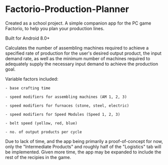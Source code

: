 # Factorio-Production-Planner

Created as a school project. A simple companion app for the PC game Factorio, to help you plan your production lines. 

Built for Android 8.0+

Calculates the number of assembling machines required to achieve a specified rate of production for the user's desired output product, the input demand rate, as well as the minimum number of machines required to adequately supply the necessary input demand to achieve the production goal.

Variable factors included:

	- base crafting time
	
	- speed modifiers for assembling machines (AM 1, 2, 3)
	
	- speed modifiers for furnaces (stone, steel, electric)
	
	- speed modifiers for Speed Modules (Speed 1, 2, 3)
	
	- belt speed (yellow, red, blue)
	
	- no. of output products per cycle

Due to lack of time, and the app being primarily a proof-of-concept for now, only the "Intermediate Products" and roughly half of the "Logistics" tab will be implemented. Given more time, the app may be expanded to include the rest of the recipies in the game.
